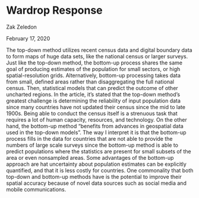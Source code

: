 # Wardrop Response

Zak Zeledon 

February 17, 2020

The top-down method utilizes recent census data and digital boundary data to form maps of huge data sets, like the national census or larger surveys. Just like the top-down method, the bottom-up process shares the same goal of producing estimates of the population for small sectors, or high spatial-resolution grids. Alternatively, bottom-up processing takes data from small, defined areas rather than disaggregating the full national census. Then, statistical models that can predict the outcome of other uncharted regions. 
In the article, it’s stated that the top-down method’s greatest challenge is determining the reliability of input population data since many countries have not updated their census since the mid to late 1900s. Being able to conduct the census itself is a strenuous task that requires a lot of human capacity, resources, and technology. On the other hand, the bottom-up method “benefits from advances in geospatial data used in the top-down models”. The way I interpret it is that the bottom-up process fills in the data for countries that are not able to provide the numbers of large scale surveys since the bottom-up method is able to predict populations where the statistics are present for small subsets of the area or even nonsampled areas. Some advantages of the bottom-up approach are hat uncertainty about population estimates can be explicitly quantified, and that it is less costly for countries. One commonality that both top-down and bottom-up methods have is the potential to improve their spatial accuracy because of novel data sources such as social media and mobile communications.

